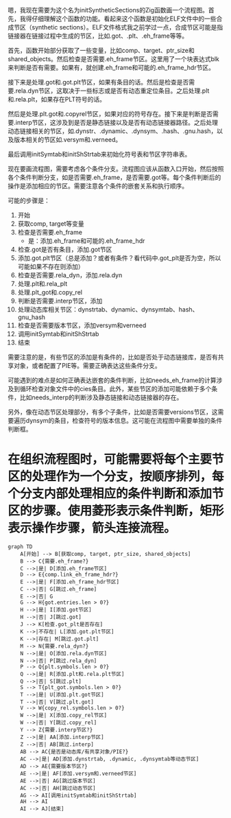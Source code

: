 嗯，我现在需要为这个名为initSyntheticSections的Zig函数画一个流程图。首先，我得仔细理解这个函数的功能。看起来这个函数是初始化ELF文件中的一些合成节区（synthetic sections）。ELF文件格式我之前学过一点，合成节区可能是指链接器在链接过程中生成的节区，比如.got、.plt、.eh_frame等等。

首先，函数开始部分获取了一些变量，比如comp、target、ptr_size和shared_objects。然后检查是否需要.eh_frame节区。这里用了一个块表达式blk来判断是否有需要。如果有，就创建.eh_frame和可能的.eh_frame_hdr节区。

接下来是处理.got和.got.plt节区，如果有条目的话。然后是检查是否需要.rela.dyn节区，这取决于一些标志或是否有动态重定位条目。之后处理.plt和.rela.plt，如果存在PLT符号的话。

然后是处理.plt.got和.copyrel节区，如果对应的符号存在。接下来是判断是否需要.interp节区，这涉及到是否是静态链接以及是否有动态链接器路径。之后处理动态链接相关的节区，如.dynstr、.dynamic、.dynsym、.hash、.gnu.hash，以及版本相关的节区如.versym和.verneed。

最后调用initSymtab和initShStrtab来初始化符号表和节区字符串表。

现在要画流程图，需要考虑各个条件分支。流程图应该从函数入口开始，然后按照各个条件判断分支，如是否需要.eh_frame，是否需要.got等。每个条件判断后的操作是添加相应的节区。需要注意各个条件的嵌套关系和执行顺序。

可能的步骤是：

1. 开始
2. 获取comp, target等变量
3. 检查是否需要.eh_frame
   - 是：添加.eh_frame和可能的.eh_frame_hdr
4. 检查.got是否有条目，添加.got节区
5. 添加.got.plt节区（总是添加？或者有条件？看代码中.got_plt是否为空，所以可能如果不存在则添加）
6. 检查是否需要.rela_dyn，添加.rela.dyn
7. 处理.plt和.rela_plt
8. 处理.plt_got和.copy_rel
9. 判断是否需要.interp节区，添加
10. 处理动态库相关节区：dynstrtab、dynamic、dynsymtab、hash、gnu_hash
11. 检查是否需要版本节区，添加versym和verneed
12. 调用initSymtab和initShStrtab
13. 结束

需要注意的是，有些节区的添加是有条件的，比如是否处于动态链接库，是否有共享对象，或者配置了PIE等。需要正确表达这些条件分支。

可能遇到的难点是如何正确表达嵌套的条件判断，比如needs_eh_frame的计算涉及到循环检查对象文件中的cies条目。此外，某些节区的添加可能依赖于多个条件，比如needs_interp的判断涉及静态链接和动态链接器的存在。

另外，像在动态节区处理部分，有多个子条件，比如是否需要versions节区，这需要遍历dynsym的条目，检查符号的版本信息。这可能在流程图中需要单独的条件判断框。

在组织流程图时，可能需要将每个主要节区的处理作为一个分支，按顺序排列，每个分支内部处理相应的条件判断和添加节区的步骤。使用菱形表示条件判断，矩形表示操作步骤，箭头连接流程。
================================================
```mermaid
graph TD
    A[开始] --> B[获取comp, target, ptr_size, shared_objects]
    B --> C{需要.eh_frame?}
    C -->|是| D[添加.eh_frame节区]
    D --> E{comp.link_eh_frame_hdr?}
    E -->|是| F[添加.eh_frame_hdr节区]
    C -->|否| G[跳过.eh_frame]
    E -->|否| G
    G --> H{got.entries.len > 0?}
    H -->|是| I[添加.got节区]
    H -->|否| J[跳过.got]
    J --> K[检查.got_plt是否存在]
    K -->|不存在| L[添加.got.plt节区]
    K -->|存在| M[跳过.got.plt]
    M --> N{需要.rela_dyn?}
    N -->|是| O[添加.rela.dyn节区]
    N -->|否| P[跳过.rela_dyn]
    P --> Q{plt.symbols.len > 0?}
    Q -->|是| R[添加.plt和.rela.plt节区]
    Q -->|否| S[跳过.plt]
    S --> T{plt_got.symbols.len > 0?}
    T -->|是| U[添加.plt.got节区]
    T -->|否| V[跳过.plt.got]
    V --> W{copy_rel.symbols.len > 0?}
    W -->|是| X[添加.copy_rel节区]
    W -->|否| Y[跳过.copy_rel]
    Y --> Z{需要.interp节区?}
    Z -->|是| AA[添加.interp节区]
    Z -->|否| AB[跳过.interp]
    AB --> AC{是否是动态库/有共享对象/PIE?}
    AC -->|是| AD[添加.dynstrtab, .dynamic, .dynsymtab等动态节区]
    AD --> AE{需要版本节区?}
    AE -->|是| AF[添加.versym和.verneed节区]
    AE -->|否| AG[跳过版本节区]
    AC -->|否| AH[跳过动态节区]
    AG --> AI[调用initSymtab和initShStrtab]
    AH --> AI
    AI --> AJ[结束]
```
